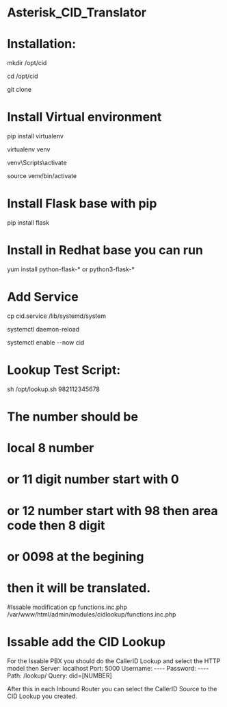 # Asterisk_CID_Translator


# Installation: 

mkdir /opt/cid

cd /opt/cid

git clone 

# Install Virtual environment
pip install virtualenv

virtualenv venv

venv\Scripts\activate

source venv/bin/activate

# Install Flask base with pip
pip install flask


# Install in Redhat base you can run 
yum install python-flask-* or python3-flask-*

# Add Service

cp cid.service /lib/systemd/system

systemctl daemon-reload

systemctl enable --now cid


# Lookup Test Script:
sh /opt/lookup.sh 982112345678

# The number should be 
# local 8 number
# or 11 digit number start with 0
# or 12 number start with 98 then area code then 8 digit 
# or 0098 at the begining
# then it will be translated.


#Issable modification
cp functions.inc.php /var/www/html/admin/modules/cidlookup/functions.inc.php

# Issable add the CID Lookup 
For the Issable PBX you should do the CallerID Lookup and select the HTTP model then 
Server: localhost
Port: 5000
Username: ----
Password: ----
Path: /lookup/
Query: did=[NUMBER]

After this in each Inbound Router you can select the CallerID Source to the CID Lookup you created.

